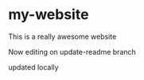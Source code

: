 # my-website

This is a really awesome website 


Now editing on update-readme branch 

updated locally

